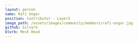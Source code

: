 ```yaml
---
layout: person
name: Rafi Ungar
position: Contributor - Layer5
image_path: /assets/images/community/members/rafi-ungar.jpg
github: Silvyre
blurb: Mesh Head
---
```

